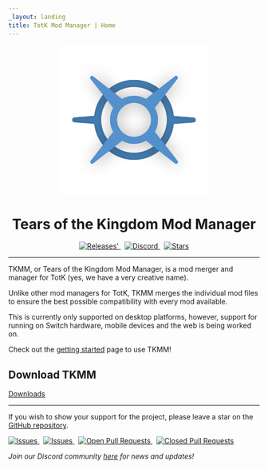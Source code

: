 ```yaml
---
_layout: landing
title: TotK Mod Manager | Home
---
```


<div align="center">
  <a href=""><img src="images/Icon-Transparent-1024.png" width="300vh"></a>
  <h1 id="main-title">Tears of the Kingdom Mod Manager</h1>
</div>

<p align="center" style="text-align: center;">
  <a href="https://github.com/TKMM-Team/Tkmm/releases">
    <img src="https://img.shields.io/github/v/tag/TKMM-Team/Tkmm?style=for-the-badge&logoColor=C71B42&color=C71B42&labelColor=2A2C33&logo=git&label=Version" alt="Releases'"/>
  </a> &nbsp;
  <a href="https://discord.com/invite/3tNUBWQRXv">
    <img src="https://img.shields.io/discord/1179611100183011429?style=for-the-badge&logoColor=5865F2&color=5865F2&labelColor=2A2C33&logo=discord&label=discord" alt="Discord"/>
  </a> &nbsp;
  <a href="https://github.com/TKMM-Team/Tkmm">
    <img src="https://img.shields.io/github/stars/TKMM-Team/Tkmm?style=for-the-badge&logoColor=FFCB41&color=FFCB41&labelColor=2A2C33&logo=github" alt="Stars"/>
  </a>
</p>

---

TKMM, or Tears of the Kingdom Mod Manager, is a mod merger and manager for TotK (yes, we have a very creative name).

Unlike other mod managers for TotK, TKMM merges the individual mod files to ensure the best possible compatibility with every mod available.

This is currently only supported on desktop platforms, however, support for running on Switch hardware, mobile devices and the web is being worked on.

Check out the [getting started](/docs/) page to use TKMM!

## Download TKMM

<div id="download-btns">
  <a class="download-btn" id="download-all" href="./downloads/">Downloads</a>
</div>

---

If you wish to show your support for the project, please leave a star on the [GitHub repository](https://github.com/TKMM-Team/Tkmm).

<p>
  <a href="https://github.com/TKMM-Team/Tkmm/blob/master/License.md">
    <img src="https://img.shields.io/github/license/TKMM-Team/Tkmm?logoColor=c6cdde&color=c6cdde&logo=opensourceinitiative&style=for-the-badge&labelColor=2A2C33" alt="Issues"/>
  </a> &nbsp;
  <a href="https://github.com/TKMM-Team/Tkmm/issues">
    <img src="https://img.shields.io/github/issues/TKMM-Team/Tkmm?logoColor=red&color=red&logo=github&style=for-the-badge&labelColor=2A2C33" alt="Issues"/>
  </a> &nbsp;
  <a href="https://github.com/TKMM-Team/Tkmm/pulls">
    <img src="https://img.shields.io/github/issues-pr/TKMM-Team/Tkmm?style=for-the-badge&labelColor=2A2C33&logoColor=blue&color=blue&logo=github" alt="Open Pull Requests"/>
  </a> &nbsp;
  <a href="https://github.com/TKMM-Team/Tkmm/pulls">
    <img src="https://img.shields.io/github/issues-pr-closed/TKMM-Team/Tkmm?style=for-the-badge&labelColor=2A2C33&logoColor=5751FF&color=5751FF&logo=github" alt="Closed Pull Requests"/>
  </a>
</p>

*Join our Discord community [here](https://discord.com/invite/3tNUBWQRXv) for news and updates!*
